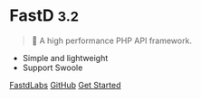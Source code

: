 # FastD <small>3.2</small>

> :rocket: A high performance PHP API framework.

- Simple and lightweight
- Support Swoole

[FastdLabs](https://fastdlabs.com/)
[GitHub](https://github.com/JanHuang/fastd)
[Get Started](zh-cn/1-2-installing)

